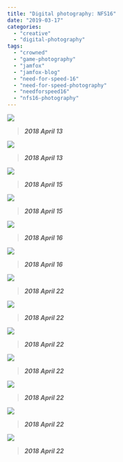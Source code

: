 ```yaml
---
title: "Digital photography: NFS16"
date: "2019-03-17"
categories: 
  - "creative"
  - "digital-photography"
tags: 
  - "crowned"
  - "game-photography"
  - "jamfox"
  - "jamfox-blog"
  - "need-for-speed-16"
  - "need-for-speed-photography"
  - "needforspeed16"
  - "nfs16-photography"
---
```


![](/images/0001.jpg)

> _**2018 April 13**_

![](/images/0003.jpg)

> _**2018 April 13**_

![](/images/0016.jpg)

> _**2018 April 15**_

![](/images/0020psblur.png)

> _**2018 April 15**_

![](/images/0023.jpg)

> _**2018 April 16**_

![](/images/0025.jpg)

> _**2018 April 16**_

![](/images/0028.jpg)

> _**2018 April 22**_

![](/images/0034.jpg)

> _**2018 April 22**_

![](/images/0042.jpg)

> _**2018 April 22**_

![](/images/0049.jpg)

> _**2018 April 22**_

![](/images/0074.jpg)

> _**2018 April 22**_

![](/images/0077ref.png)

> _**2018 April 22**_

![](/images/0078.jpg)

> _**2018 April 22**_
